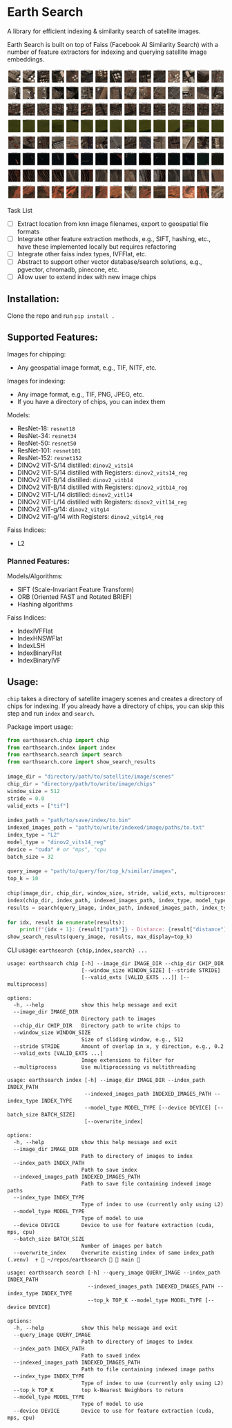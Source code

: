 # Earth Search

A library for efficient indexing & similarity search of satellite images. 

Earth Search is built on top of Faiss (Facebook AI Similarity Search) with a number of feature extractors for indexing and querying satellite image embeddings. 

<p align="center">
  <img src="assets/queries.png">
</p>

Task List
- [ ] Extract location from knn image filenames, export to geospatial file formats
- [ ] Integrate other feature extraction methods, e.g., SIFT, hashing, etc., have these implemented locally but requires refactoring 
- [ ] Integrate other faiss index types, IVFFlat, etc. 
- [ ] Abstract to support other vector database/search solutions, e.g., pgvector, chromadb, pinecone, etc. 
- [ ] Allow user to extend index with new image chips

## Installation:

Clone the repo and run `pip install . `

## Supported Features:

Images for chipping:
* Any geospatial image format, e.g., TIF, NITF, etc.

Images for indexing:
* Any image format, e.g., TIF, PNG, JPEG, etc.
* If you have a directory of chips, you can index them

Models:
* ResNet-18: `resnet18`
* ResNet-34: `resnet34`
* ResNet-50: `resnet50`
* ResNet-101: `resnet101`
* ResNet-152: `resnet152`
* DINOv2 ViT-S/14 distilled: `dinov2_vits14`
* DINOv2 ViT-S/14 distilled with Registers: `dinov2_vits14_reg`
* DINOv2 ViT-B/14 distilled: `dinov2_vitb14`
* DINOv2 ViT-B/14 distilled with Registers: `dinov2_vitb14_reg`
* DINOv2 ViT-L/14 distilled: `dinov2_vitl14`
* DINOv2 ViT-L/14 distilled with Registers: `dinov2_vitl14_reg`
* DINOv2 ViT-g/14: `dinov2_vitg14`
* DINOv2 ViT-g/14 with Registers: `dinov2_vitg14_reg`

Faiss Indices:
* L2

### Planned Features:
Models/Algorithms:
* SIFT (Scale-Invariant Feature Transform)
* ORB (Oriented FAST and Rotated BRIEF)
* Hashing algorithms

Faiss Indices:
* IndexIVFFlat
* IndexHNSWFlat
* IndexLSH
* IndexBinaryFlat
* IndexBinaryIVF



## Usage:

`chip` takes a directory of satellite imagery scenes and creates a directory of chips for indexing. 
If you already have a directory of chips, you can skip this step and run `index` and `search`. 

Package import usage:
```python
from earthsearch.chip import chip
from earthsearch.index import index
from earthsearch.search import search
from earthsearch.core import show_search_results

image_dir = "directory/path/to/satellite/image/scenes"
chip_dir = "directory/path/to/write/image/chips"
window_size = 512
stride = 0.0
valid_exts = ["tif"]

index_path = "path/to/save/index/to.bin"
indexed_images_path = "path/to/write/indexed/image/paths/to.txt"
index_type = "L2"
model_type = "dinov2_vits14_reg"
device = "cuda" # or "mps", "cpu
batch_size = 32

query_image = "path/to/query/for/top_k/similar/images", 
top_k = 10

chip(image_dir, chip_dir, window_size, stride, valid_exts, multiprocess=True)
index(chip_dir, index_path, indexed_images_path, index_type, model_type, device, batch_size, overwrite_index=False)
results = search(query_image, index_path, indexed_images_path, index_type, top_k, model_type, device)

for idx, result in enumerate(results):
    print(f"{idx + 1}: {result["path"]} - Distance: {result["distance"]}")
show_search_results(query_image, results, max_display=top_k)

```

CLI usage:
`earthsearch {chip,index,search} ...`

```
usage: earthsearch chip [-h] --image_dir IMAGE_DIR --chip_dir CHIP_DIR
                        [--window_size WINDOW_SIZE] [--stride STRIDE]
                        [--valid_exts [VALID_EXTS ...]] [--multiprocess]

options:
  -h, --help            show this help message and exit
  --image_dir IMAGE_DIR
                        Directory path to images
  --chip_dir CHIP_DIR   Directory path to write chips to
  --window_size WINDOW_SIZE
                        Size of sliding window, e.g., 512
  --stride STRIDE       Amount of overlap in x, y direction, e.g., 0.2
  --valid_exts [VALID_EXTS ...]
                        Image extensions to filter for
  --multiprocess        Use multiprocessing vs multithreading
```

```
usage: earthsearch index [-h] --image_dir IMAGE_DIR --index_path INDEX_PATH
                         --indexed_images_path INDEXED_IMAGES_PATH --index_type INDEX_TYPE
                         --model_type MODEL_TYPE [--device DEVICE] [--batch_size BATCH_SIZE]
                         [--overwrite_index]

options:
  -h, --help            show this help message and exit
  --image_dir IMAGE_DIR
                        Path to directory of images to index
  --index_path INDEX_PATH
                        Path to save index
  --indexed_images_path INDEXED_IMAGES_PATH
                        Path to save file containing indexed image paths
  --index_type INDEX_TYPE
                        Type of index to use (currently only using L2)
  --model_type MODEL_TYPE
                        Type of model to use
  --device DEVICE       Device to use for feature extraction (cuda, mps, cpu)
  --batch_size BATCH_SIZE
                        Number of images per batch
  --overwrite_index     Overwrite existing index of same index_path
(.venv)  ✝  ~/repos/earthsearch   main 
```

```
usage: earthsearch search [-h] --query_image QUERY_IMAGE --index_path INDEX_PATH
                          --indexed_images_path INDEXED_IMAGES_PATH --index_type INDEX_TYPE
                          --top_k TOP_K --model_type MODEL_TYPE [--device DEVICE]

options:
  -h, --help            show this help message and exit
  --query_image QUERY_IMAGE
                        Path to directory of images to index
  --index_path INDEX_PATH
                        Path to saved index
  --indexed_images_path INDEXED_IMAGES_PATH
                        Path to file containing indexed image paths
  --index_type INDEX_TYPE
                        Type of index to use (currently only using L2)
  --top_k TOP_K         top k-Nearest Neighbors to return
  --model_type MODEL_TYPE
                        Type of model to use
  --device DEVICE       Device to use for feature extraction (cuda, mps, cpu)
```
